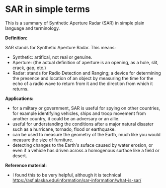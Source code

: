 # SAR in simple terms
This is a summary of Synthetic Aperture Radar (SAR) in simple plain language and terminology. 

**Definition:**

SAR stands for Synthetic Aperture Radar. This means:
- Synthetic: artifical, not real or genuine.
- Aperture: (the actual definition of aperture is an opening, as a hole, slit, crack, gap, etc.)
- Radar: stands for Radio Detection and Ranging; a device for determining the presence and location of an object by measuring the time for the echo of a radio wave to return from it and the direction from which it returns.

**Applications:**
- for a miltary or government, SAR is useful for spying on other countries, for example identifying vehicles, ships and troop movement from another country, it could be an adversary or an allie. 
- useful for understanding the conditions after a major natural disaster such as a hurricane, tornado, flood or earthquake.
- can be used to measure the geometry of the Earth, much like you would measure the size of furniture. 
- detecting changes to the Earth's suface caused by water erosion, or even if a vehicle has driven across a homogenous surface like a field or desert.

**Reference material:**
- I found this to be very helpful, although it is technical https://asf.alaska.edu/information/sar-information/what-is-sar/ 
